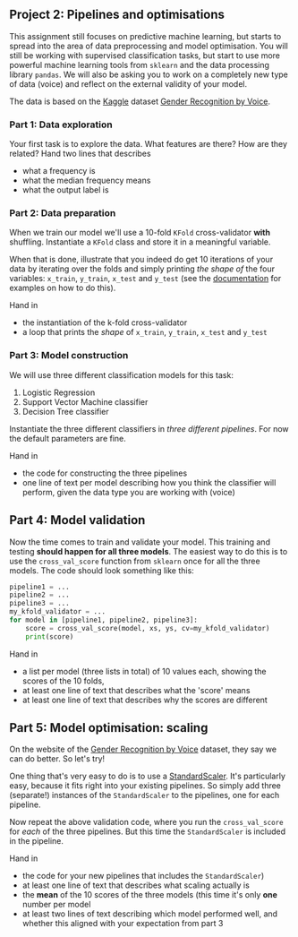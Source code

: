 ## Project 2: Pipelines and optimisations

This assignment still focuses on predictive machine learning, but starts to spread
into the area of data preprocessing and model optimisation.
You will still be working with supervised classification tasks, but start to use more 
powerful machine learning tools from `sklearn` and the data processing library `pandas`.
We will also be asking you to work on a completely new type of data (voice) and 
reflect on the external validity of your model.

The data is based on the [Kaggle](https://kaggle.com) dataset [Gender Recognition by Voice](https://www.kaggle.com/primaryobjects/voicegender).

### Part 1: Data exploration
Your first task is to explore the data. What features are there?
How are they related?
Hand two lines that describes
* what a frequency is
* what the median frequency means
* what the output label is

### Part 2: Data preparation
When we train our model we'll use a 10-fold `KFold` 
cross-validator **with** shuffling.
Instantiate a `KFold` class and store it in a meaningful variable.

When that is done, illustrate that you indeed do get 10 
iterations of your data by iterating over the folds and simply
printing *the shape of* the four variables: `x_train`, `y_train`, `x_test` and
`y_test` (see 
the [documentation](https://scikit-learn.org/stable/modules/generated/sklearn.model_selection.KFold.html) for examples on
how to do this).

Hand in
* the instantiation of the k-fold cross-validator
* a loop that prints the *shape* of `x_train`, `y_train`, `x_test` and `y_test`

###  Part 3: Model construction
We will use three different classification models for this task:
1. Logistic Regression
2. Support Vector Machine classifier
3. Decision Tree classifier

Instantiate the three different classifiers in *three different 
pipelines*.
For now the default parameters are fine.

Hand in 
* the code for constructing the three pipelines
* one line of text per model describing how you think the classifier will perform, given the data type you are working with (voice)

## Part 4: Model validation
Now the time comes to train and validate your model.
This training and testing **should happen for all three models**.
The easiest way to do this is to use the `cross_val_score` 
function from `sklearn` once for all the three models.
The code should look something like this:
```python
pipeline1 = ...
pipeline2 = ...
pipeline3 = ...
my_kfold_validator = ...
for model in [pipeline1, pipeline2, pipeline3]:
    score = cross_val_score(model, xs, ys, cv=my_kfold_validator)
    print(score)
```

Hand in
* a list per model (three lists in total) of 10 values each, 
  showing the scores of the 10 folds,
* at least one line of text that describes what the 'score' means
* at least one line of text that describes why the scores are different

## Part 5: Model optimisation: scaling
On the website of the [Gender Recognition by Voice](https://www.kaggle.com/primaryobjects/voicegender) dataset, they say
we can do better. So let's try!

One thing that's very easy to do is to use a 
[StandardScaler](https://scikit-learn.org/stable/modules/generated/sklearn.preprocessing.StandardScaler.html).
It's particularly easy, because it fits right into your existing
pipelines. So simply add three (separate!) instances of the
`StandardScaler` to the pipelines, one for each pipeline.

Now repeat the above validation code, where you run the 
`cross_val_score` for *each* of the three pipelines. But this 
time the `StandardScaler` is included in the pipeline.

Hand in
* the code for your new pipelines that includes the `StandardScaler`)
* at least one line of text that describes what scaling actually is
* the **mean** of the 10 scores of the three models (this time it's only **one** number per model
* at least two lines of text describing which model performed well, and whether this aligned with your expectation from part 3